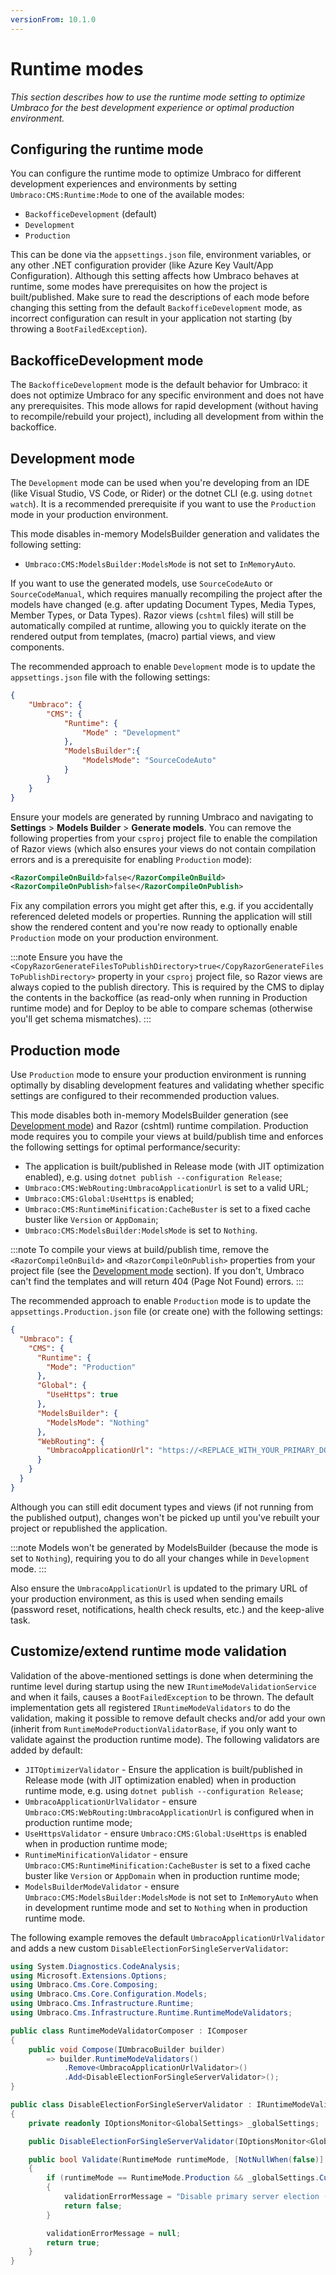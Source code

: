 ```yaml
---
versionFrom: 10.1.0
---
```


# Runtime modes

_This section describes how to use the runtime mode setting to optimize Umbraco for the best development experience or optimal production environment._

## Configuring the runtime mode

You can configure the runtime mode to optimize Umbraco for different development experiences and environments by setting `Umbraco:CMS:Runtime:Mode` to one of the available modes:

- `BackofficeDevelopment` (default)
- `Development`
- `Production`

This can be done via the `appsettings.json` file, environment variables, or any other .NET configuration provider (like Azure Key Vault/App Configuration). Although this setting affects how Umbraco behaves at runtime, some modes have prerequisites on how the project is built/published. Make sure to read the descriptions of each mode before changing this setting from the default `BackofficeDevelopment` mode, as incorrect configuration can result in your application not starting (by throwing a `BootFailedException`).

## BackofficeDevelopment mode

The `BackofficeDevelopment` mode is the default behavior for Umbraco: it does not optimize Umbraco for any specific environment and does not have any prerequisites. This mode allows for rapid development (without having to recompile/rebuild your project), including all development from within the backoffice.

## Development mode

The `Development` mode can be used when you're developing from an IDE (like Visual Studio, VS Code, or Rider) or the dotnet CLI (e.g. using `dotnet watch`). It is a recommended prerequisite if you want to use the `Production` mode in your production environment.

This mode disables in-memory ModelsBuilder generation and validates the following setting:
- `Umbraco:CMS:ModelsBuilder:ModelsMode` is not set to `InMemoryAuto`.

If you want to use the generated models, use `SourceCodeAuto` or `SourceCodeManual`, which requires manually recompiling the project after the models have changed (e.g. after updating Document Types, Media Types, Member Types, or Data Types). Razor views (`cshtml` files) will still be automatically compiled at runtime, allowing you to quickly iterate on the rendered output from templates, (macro) partial views, and view components.

The recommended approach to enable `Development` mode is to update the `appsettings.json` file with the following settings:

```json
{
    "Umbraco": {
        "CMS": {
            "Runtime": {
                "Mode" : "Development"
            },
            "ModelsBuilder":{
                "ModelsMode": "SourceCodeAuto"
            }
        }
    }
}
```

Ensure your models are generated by running Umbraco and navigating to **Settings** > **Models Builder** > **Generate models**. You can remove the following properties from your `csproj` project file to enable the compilation of Razor views (which also ensures your views do not contain compilation errors and is a prerequisite for enabling `Production` mode):

```xml
<RazorCompileOnBuild>false</RazorCompileOnBuild>
<RazorCompileOnPublish>false</RazorCompileOnPublish>
```

Fix any compilation errors you might get after this, e.g. if you accidentally referenced deleted models or properties. Running the application will still show the rendered content and you're now ready to optionally enable `Production` mode on your production environment.

:::note
Ensure you have the `<CopyRazorGenerateFilesToPublishDirectory>true</CopyRazorGenerateFilesToPublishDirectory>` property in your `csproj` project file, so Razor views are always copied to the publish directory. This is required by the CMS to diplay the contents in the backoffice (as read-only when running in Production runtime mode) and for Deploy to be able to compare schemas (otherwise you'll get schema mismatches).
:::

## Production mode

Use `Production` mode to ensure your production environment is running optimally by disabling development features and validating whether specific settings are configured to their recommended production values.

This mode disables both in-memory ModelsBuilder generation (see [Development mode](#development-mode)) and Razor (cshtml) runtime compilation. Production mode requires you to compile your views at build/publish time and enforces the following settings for optimal performance/security:
- The application is built/published in Release mode (with JIT optimization enabled), e.g. using `dotnet publish --configuration Release`;
- `Umbraco:CMS:WebRouting:UmbracoApplicationUrl` is set to a valid URL;
- `Umbraco:CMS:Global:UseHttps` is enabled;
- `Umbraco:CMS:RuntimeMinification:CacheBuster` is set to a fixed cache buster like `Version` or `AppDomain`;
- `Umbraco:CMS:ModelsBuilder:ModelsMode` is set to `Nothing`.

:::note
To compile your views at build/publish time, remove the `<RazorCompileOnBuild>` and `<RazorCompileOnPublish>` properties from your project file (see the [Development mode](#development-mode) section). If you don't, Umbraco can't find the templates and will return 404 (Page Not Found) errors.
:::

The recommended approach to enable `Production` mode is to update the `appsettings.Production.json` file (or create one) with the following settings:

```json
{
  "Umbraco": {
    "CMS": {
      "Runtime": {
        "Mode": "Production"
      },
      "Global": {
        "UseHttps": true
      },
      "ModelsBuilder": {
        "ModelsMode": "Nothing"
      },
      "WebRouting": {
        "UmbracoApplicationUrl": "https://<REPLACE_WITH_YOUR_PRIMARY_DOMAIN>/"
      }
    }
  }
}
```

Although you can still edit document types and views (if not running from the published output), changes won't be picked up until you've rebuilt your project or republished the application.

:::note
Models won't be generated by ModelsBuilder (because the mode is set to `Nothing`), requiring you to do all your changes while in `Development` mode.
:::

Also ensure the `UmbracoApplicationUrl` is updated to the primary URL of your production environment, as this is used when sending emails (password reset, notifications, health check results, etc.) and the keep-alive task.

## Customize/extend runtime mode validation

Validation of the above-mentioned settings is done when determining the runtime level during startup using the new `IRuntimeModeValidationService` and when it fails, causes a `BootFailedException` to be thrown. The default implementation gets all registered `IRuntimeModeValidators` to do the validation, making it possible to remove default checks and/or add your own (inherit from `RuntimeModeProductionValidatorBase`, if you only want to validate against the production runtime mode). The following validators are added by default:
- `JITOptimizerValidator` - Ensure the application is built/published in Release mode (with JIT optimization enabled) when in production runtime mode, e.g. using `dotnet publish --configuration Release`;
- `UmbracoApplicationUrlValidator` - ensure `Umbraco:CMS:WebRouting:UmbracoApplicationUrl` is configured when in production runtime mode;
- `UseHttpsValidator` - ensure `Umbraco:CMS:Global:UseHttps` is enabled when in production runtime mode;
- `RuntimeMinificationValidator` - ensure `Umbraco:CMS:RuntimeMinification:CacheBuster` is set to a fixed cache buster like `Version` or `AppDomain` when in production runtime mode;
- `ModelsBuilderModeValidator` - ensure `Umbraco:CMS:ModelsBuilder:ModelsMode` is not set to `InMemoryAuto` when in development runtime mode and set to `Nothing` when in production runtime mode.

The following example removes the default `UmbracoApplicationUrlValidator` and adds a new custom `DisableElectionForSingleServerValidator`:

```csharp
using System.Diagnostics.CodeAnalysis;
using Microsoft.Extensions.Options;
using Umbraco.Cms.Core.Composing;
using Umbraco.Cms.Core.Configuration.Models;
using Umbraco.Cms.Infrastructure.Runtime;
using Umbraco.Cms.Infrastructure.Runtime.RuntimeModeValidators;

public class RuntimeModeValidatorComposer : IComposer
{
    public void Compose(IUmbracoBuilder builder)
        => builder.RuntimeModeValidators()
            .Remove<UmbracoApplicationUrlValidator>()
            .Add<DisableElectionForSingleServerValidator>();
}

public class DisableElectionForSingleServerValidator : IRuntimeModeValidator
{
    private readonly IOptionsMonitor<GlobalSettings> _globalSettings;

    public DisableElectionForSingleServerValidator(IOptionsMonitor<GlobalSettings> globalSettings) => _globalSettings = globalSettings;

    public bool Validate(RuntimeMode runtimeMode, [NotNullWhen(false)] out string? validationErrorMessage)
    {
        if (runtimeMode == RuntimeMode.Production && _globalSettings.CurrentValue.DisableElectionForSingleServer == false)
        {
            validationErrorMessage = "Disable primary server election (and support for load balancing) to improve startup performance.";
            return false;
        }

        validationErrorMessage = null;
        return true;
    }
}
```
